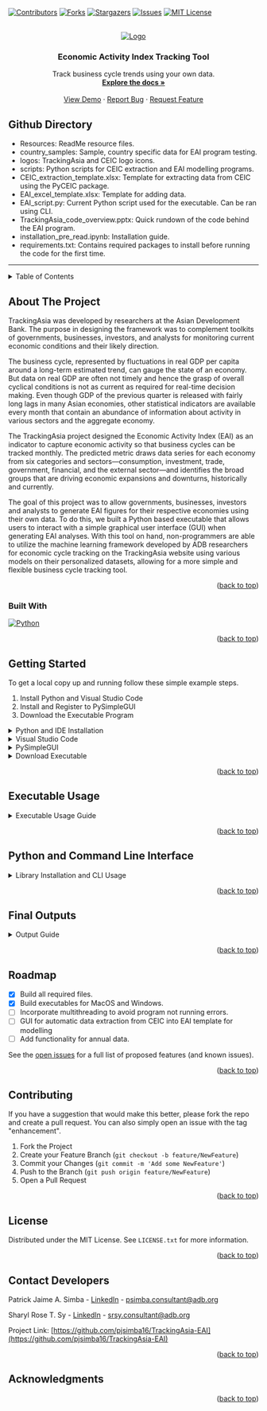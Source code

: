 
[![Contributors][contributors-shield]][contributors-url]
[![Forks][forks-shield]][forks-url]
[![Stargazers][stars-shield]][stars-url]
[![Issues][issues-shield]][issues-url]
[![MIT License][license-shield]][license-url]


<!-- PROJECT LOGO -->
<br />
<div align="center">
  <a href="https://github.com/pjsimba16/TrackingAsia-EAI">
    <img src="https://asianbondsonline.adb.org/macroeconomictracker/images/field-with-building-background-trackingasia2.jpg" alt="Logo">
  </a>

  <h3 align="center">Economic Activity Index Tracking Tool</h3>

  <p align="center">
    Track business cycle trends using your own data.
    <br />
    <a href="https://github.com/pjsimba16/TrackingAsia-EAI"><strong>Explore the docs »</strong></a>
    <br />
    <br />
    <a href="https://github.com/pjsimba16/TrackingAsia-EAI">View Demo</a>
    ·
    <a href="https://github.com/pjsimba16/TrackingAsia-EAI/issues/new?labels=bug&template=bug-report---.md">Report Bug</a>
    ·
    <a href="https://github.com/pjsimba16/TrackingAsia-EAI/issues/new?labels=enhancement&template=feature-request---.md">Request Feature</a>
  </p>
</div>

## Github Directory

- Resources: ReadMe resource files.
- country_samples: Sample, country specific data for EAI program testing.
- logos: TrackingAsia and CEIC logo icons.
- scripts: Python scripts for CEIC extraction and EAI modelling programs.
- CEIC_extraction_template.xlsx: Template for extracting data from CEIC using the PyCEIC package.
- EAI_excel_template.xlsx: Template for adding data.
- EAI_script.py: Current Python script used for the executable. Can be ran using CLI.
- TrackingAsia_code_overview.pptx: Quick rundown of the code behind the EAI program.
- installation_pre_read.ipynb: Installation guide.
- requirements.txt: Contains required packages to install before running the code for the first time.

---

<!-- TABLE OF CONTENTS -->
<details>
  <summary>Table of Contents</summary>
  <ol>
    <li>
      <a href="#about-the-project">About The Project</a>
      <ul>
        <li><a href="#built-with">Built With</a></li>
      </ul>
    </li>
    <li>
      <a href="#getting-started">Getting Started</a>
      <ul>
        <li><a href="#python-and-ide-installation">Python and IDE Installation</a></li>
        <li><a href="#pysimplegui-sign-up">PySimpleGUI Sign Up</a></li>
        <li><a href="#download-executable">Download Executable</a></li>
      </ul>
    </li>
    <li><a href="#executable-usage">Executable Usage</a></li>
    <li>
      <a href="#python-and-command-line-interface">Python and Command Line Interface</a>
      <ul>
        <li><a href="#library-installation">Library Installation</a></li>
        <li><a href="#cli-usage">CLI Usage</a></li>
      </ul>
    </li>
    <li><a href="#final-outputs">Final Outputs</a></li>
    <li><a href="#roadmap">Roadmap</a></li>
    <li><a href="#contributing">Contributing</a></li>
    <li><a href="#license">License</a></li>
    <li><a href="#contact">Contact</a></li>
    <li><a href="#acknowledgments">Acknowledgments</a></li>
  </ol>
</details>



<!-- ABOUT THE PROJECT -->
## About The Project

TrackingAsia was developed by researchers at the Asian Development Bank. The purpose in designing the framework was to complement toolkits of governments, businesses, investors, and analysts for monitoring current economic conditions and their likely direction.

The business cycle, represented by fluctuations in real GDP per capita around a long-term estimated trend, can gauge the state of an economy. But data on real GDP are often not timely and hence the grasp of overall cyclical conditions is not as current as required for real-time decision making. Even though GDP of the previous quarter is released with fairly long lags in many Asian economies, other statistical indicators are available every month that contain an abundance of information about activity in various sectors and the aggregate economy.

The TrackingAsia project designed the Economic Activity Index (EAI) as an indicator to capture economic activity so that business cycles can be tracked monthly. The predicted metric draws data series for each economy from six categories and sectors—consumption, investment, trade, government, financial, and the external sector—and identifies the broad groups that are driving economic expansions and downturns, historically and currently.

The goal of this project was to allow governments, businesses, investors and analysts to generate EAI figures for their respective economies using their own data. To do this, we built a Python based executable that allows users to interact with a simple graphical user interface (GUI) when generating EAI analyses. With this tool on hand, non-programmers are able to utilize the machine learning framework developed by ADB researchers for economic cycle tracking on the TrackingAsia website using various models on their personalized datasets, allowing for a more simple and flexible business cycle tracking tool.

<p align="right">(<a href="#readme-top">back to top</a>)</p>



### Built With

[![Python][python.org]][Python-url]

<p align="right">(<a href="#readme-top">back to top</a>)</p>


<!-- GETTING STARTED -->
## Getting Started

To get a local copy up and running follow these simple example steps.

1. Install Python and Visual Studio Code
2. Install and Register to PySimpleGUI
3. Download the Executable Program

<details>
  <summary>Python and IDE Installation</summary>

  ### Python and IDE Installation

  A Quick Guide for Installing Python on Common Operating Systems

  #### Windows ![Windows](https://github.com/PackeTsar/Install-Python/raw/master/img/windows_65.png)
  1. If you have not yet installed Python on your Windows OS, then download and install the latest Python3 installer from [Python Downloads Page](https://www.python.org/downloads/)
    - Make sure to check the box during installation which adds Python to PATH. Labeled something like **Add Python 3.X to PATH**

  2. Once Python is installed, you should be able to open a command window, type `python`, hit ENTER, and see a Python prompt opened. Type `quit()` to exit it. You should also be able to run the command `pip` and see its options. If both of these work, then you are ready to go.
    - If you cannot run `python` or `pip` from a command prompt, you may need to add the Python installation directory path to the Windows PATH variable
      - The easiest way to do this is to find the new shortcut for Python in your start menu, right-click on the shortcut, and find the folder path for the `python.exe` file
        - For Python2, this will likely be something like `C:\Python27`
        - For Python3, this will likely be something like `C:\Users\<USERNAME>\AppData\Local\Programs\Python\Python37`
      - Open your Advanced System Settings window, navigate to the "Advanced" tab, and click the "Environment Variables" button
      - Create a new system variable:
        - Variable name: `PYTHON_HOME`
        - Variable value: <your_python_installation_directory>
      - Now modify the PATH system variable by appending the text `;%PYTHON_HOME%\;%PYTHON_HOME%;%PYTHON_HOME%\Scripts\` to the end of it.
      - Close out your windows, open a command window and make sure you can run the commands `python` and `pip`

  #### MacOS ![MacOS](https://github.com/PackeTsar/Install-Python/raw/master/img/apple_65.png)

  MacOS comes with a native version of Python. As of this writing, it comes with a version of Python2, which has been deprecated. In order to use most modern Python applications, you need to install Python3. Python2 and Python3 can coexist on the same machine without problems, and for MacOS it is in fact necessary for this to happen, since MacOS continues to rely on Python2 for some functionality.

  There are a couple of ways we can install Python3 on your MacOS operating system:

  #### Option 1: Install the official Python release
  1. Browse to the [Python Downloads Page](https://www.python.org/downloads/)
  2. Click on the "Download Python 3.x.x" button on the page
  3. Walk through the steps of the installer wizard to install Python3
  4. Once installed, the wizard will open a Finder window with some `.command` files in it
      - Double-click the `Install Certificates.command` file and the `Update Shell Profile.command` file to run each of them
      - Close the windows once they are finished
  6. Open your **Terminal** application and run the command `python3` to enter the Python interactive command line. Issue the command `quit()` to exit. Also make sure PIP (the Python package manager) is installed by issuing the command `pip3 -V`. It should display the current version of PIP as well as Python (which should be some release of Python3).
  7. You're all done. Python is installed and ready to use.

  #### Option 2: Install with Homebrew
  [Homebrew](https://brew.sh/) is a MacOS Linux-like package manager. Walk through the below steps to install Homebrew and an updated Python interpreter along with it.

  1. Open your **Terminal** application and run: `xcode-select --install`. This will open a window. Click **'Get Xcode'** and install it from the app store.
  2. Install Homebrew. Run: `/bin/bash -c "$(curl -fsSL https://raw.githubusercontent.com/Homebrew/install/HEAD/install.sh)"`
    - You can also find this command on the [Homebrew website](https://brew.sh/)
  3. Install latest Python3 with `brew install python`
  4. Once Python is installed, you should be able to open your **Terminal** application, type `python3`, hit ENTER, and see a Python 3.X.X prompt opened. Type `quit()` to exit it. You should also be able to run the command `pip3` and see its options. If both of these work, then you are ready to go.
    - Here are some additional resources on [Installing Python 3 on Mac OS X](https://docs.python-guide.org/starting/install3/osx/)

  #### Linux ![Linux](https://github.com/PackeTsar/Install-Python/raw/master/img/linux_65.png)
  - **Raspberry Pi OS** may need Python and PIP
    - Install them: `sudo apt install -y python3-pip`
  - **Debian (Ubuntu)** distributions may need Python and PIP
    - Update the list of available APT repos with `sudo apt update`
    - Install Python and PIP: `sudo apt install -y python3-pip`
  - **RHEL (CentOS)** distributions usually need PIP
    - Install the EPEL package: `sudo yum install -y epel-release`
    - Install PIP: `sudo yum install -y python3-pip`
</details>
<details>
  <summary>Visual Studio Code</summary>

  #### Visual Studio Code <img src="https://code.visualstudio.com/assets/images/code-stable.png" width="" height="70">

  Visual Studio Code is a free coding editor that helps you start coding quickly. Use it to code in any programming language, without switching editors. Visual Studio Code has support for many languages, including Python, Java, C++, JavaScript, and more. [Learn more](https://code.visualstudio.com/)


  The following video will run through the following:
  - Download and install VS Code.
  - Create a new file.
  - See an overview of the user interface.
  - Install support for your favorite programming language.
  - Change your keyboard shortcuts and easily migrate from other editors using keymap extensions.
  - Customize your editor with themes.
  - Explore VS Code features in the Interactive Editor Playground.

  [![IMAGE ALT TEXT HERE](https://i3.ytimg.com/vi/ITxcbrfEcIY/maxresdefault.jpg)](https://www.youtube.com/watch?v=ITxcbrfEcIY&ab_channel=VisualStudioCode)
</details>
<details>
  <summary>PySimpleGUI</summary>

  ### PySimpleGUI Sign Up

  1. Go to the [PySimpleGUI website](https://www.pysimplegui.com/) and sign up for a hobbyist account
  2. Make sure Python is installed
  3. Install PysimpleGUI using the command line interface
     1. Search for 'cmd' on your home search bar
     2. Enter the following:
   
        ```
        python -m pip install pysimplegui
        ```

</details>

<details>
  <summary>Download Executable</summary>

  ### Download Executable
  You can download the executable program, together with other relevant files in this [current version folder.](https://drive.google.com/drive/folders/1YlF_lXOGKMl3tJViK1rGmYh69GXVGhJV?usp=drive_link) The files in this folder will always contain the latest versions of each. If you would like to see older versions of each file, you can find them in the [version history folder.](https://drive.google.com/drive/folders/1kxTxQAlclVArnTpcQ2577LFQrl7fP3Pb?usp=drive_link)

  **Directory summary:**
  - **EAI_script.py** -> Source code containing the GUI and machine learning functions used in the executable file.
  - **EAI_template.xlsx** -> Template file to be used when adding data to be included in the EAI prediction and visualization generation.
  - **EAI_program_windows.exe** -> Final executable file for Windows.
  - **EAI_program_mac.exe** -> Final executable file for MacOS.
  
</details>
<p align="right">(<a href="#readme-top">back to top</a>)</p>

## Executable Usage

<details>
  <summary>Executable Usage Guide</summary>

  ### Home Screen

  The home screen contains information that can also be found on the [TrackingAsia website](https://asianbondsonline.adb.org/macroeconomictracker/index.php), where you can also find the updated EAI dashboards for selected Asian economies.

  <p align="left"><img src="https://github.com/pjsimba16/TrackingAsia-EAI/blob/main/Resources/demo_images/home_page.JPG" width="" height="350"></p></p>

  ### Add Excel Template

  The excel template where you've added your indicator and GDP level data series should be referenced to using the browse button in this screen. A quick rundown of the sheets in the excel template can be found in the section below.

  <p align="left"><img src="https://github.com/pjsimba16/TrackingAsia-EAI/blob/main/Resources/demo_images/add_excel.JPG" width="" height="150"></p>

  ### Excel Template

  The excel template contains 5 sheets:
  - Instructions: Guide for accepted values in each column for each sheet.
  - InfoQ: Information for each data series of quarterly frequency.
  - QuarterlyData: Where you can input the series name and datapoints of quarterly frequency.
  - InfoM: Information for each data series of monthly frequency.
  - MonthData: Where you can input the series name and datapoints of monthly frequency.

  Reminder: Ensure that data series titles are uniform across data and info sheets.

  ### Select Indicators

  The indicator selection screen summarizes all the indicators found in the excel file, separated into one of six economic sectors, together with the target variable. You may also inspect the data or reconfigure the preprocessing steps for each data series by clicking on the inspect data or edit processing buttons respectively.

  <p align="left"><img src="https://github.com/pjsimba16/TrackingAsia-EAI/blob/main/Resources/demo_images/indicator_selector.JPG" width="" height="350"></p>

  ### Inspect Data

  This screen will show you a line chart with the date on the x axis and a chosen data series on the y axis. The table on the right contains summary statistics for the chosen data series. You can choose which data series and frequency to inspect using the dropdowns on the left. Morever, you may choose preprocessing steps using the checkboxes and inspect what the data will look like post processing by clicking the inspect processed data button. You can also save the chart or underlying data using the save buttons below the chart.

  <p align="left"><img src="https://github.com/pjsimba16/TrackingAsia-EAI/blob/main/Resources/demo_images/inspect_data.JPG" width="" height="350"></p>

  ### Inspect Processed Data

  This screen shows you a line chart with the date on the x axis and a chosen data series on the y axis for the processed data. You will find the selected processing steps listed on the right, below the summary statistics. Similarly, you can save the chart or underlying data using the save buttons below the chart.

  <p align="left"><img src="https://github.com/pjsimba16/TrackingAsia-EAI/blob/main/Resources/demo_images/inspect_processed_data.JPG" width="" height="350"></p>

  ### Edit Processing

  In this screen, you can change the processing steps associated with each data series, as well as choose whether or not to include each variable in the modelling. If you'd like to, you may also save the settings that you change directly into the original excel file.

  <p align="left"><img src="https://github.com/pjsimba16/TrackingAsia-EAI/blob/main/Resources/demo_images/edit_processing_2.JPG" width="" height="200"></p>

  ### Select Models

  In this screen, you can determine the starting and ending dates to use for the initial model training process. If left blank, the models will initially be trained on the earliest 50% of the dataset. Below that, you need to choose a location that you'd like all the outputs to be saved in. We suggest that you create a new folder for each particular modelling run. Lastly, use the checkboxes to select the models you'd like to get outputs from using your dataset.

  <p align="left"><img src="https://github.com/pjsimba16/TrackingAsia-EAI/blob/main/Resources/demo_images/select_models.JPG" width="" height="350"></p>

  ### Running Operations Log

  The log screen will show you the progress of the entire process. Don't worry if windows informs you that the screen is not responding, this is a bug that occurs when functions run for a long time; just wait for the screen to end. This will be addressed in future versions using multithreading.

  <p align="left"><img src="https://github.com/pjsimba16/TrackingAsia-EAI/blob/main/Resources/demo_images/running_operations.JPG" width="" height="250"></p>

</details>
<p align="right">(<a href="#readme-top">back to top</a>)</p>

## Python and Command Line Interface

<details>
  <summary>Library Installation and CLI Usage</summary>

  The EAI program executable was built to include all relevent packages, including Python. However, if the executable doesn't run on your device, you can still run the program using Python and the command line interface (CLI). 

  1. Open your file explorer to the location where you saved the EAI_script.py file.
  2. Click on the filepath on the top of the screen, type 'cmd' and press enter. This should open a terminal screen inside your chosen directory.
  3. Ensure all relevant dependencies are installed before running the program. If dependencies are not yet installed, run the following:
  ```
  pip install -r requirements.txt
  ```
  1. Once dependencies are installed; run the following line to run the script.
  ```
  python EAI_script.py
  ```
</details>   

<p align="right">(<a href="#readme-top">back to top</a>)</p>

## Final Outputs

<details>
  <summary>Output Guide</summary>

  ### Summary of output files to expect inside output folder

  - For each model chosen:
    - Folder named after the model
      - [data.xlsx](https://github.com/pjsimba16/TrackingAsia-EAI/blob/main/Resources/demo_files/data.xlsx): contains all the raw and calculated data for this model, including EAI predictions monthly and quarterly.
      - [EAI_dashboard.pdf](https://github.com/pjsimba16/TrackingAsia-EAI/blob/main/Resources/demo_files/EAI_dashboard.pdf): contains component charts to breakdown EAI based on economic sector importance, and a business cycle chart showing a comparison between predicted EAI and real GDP growth gap values.
    - [EAI_dial_charts.pdf](https://github.com/pjsimba16/TrackingAsia-EAI/blob/main/Resources/demo_files/EAI_dial_charts.pdf): contains dial charts for EAI, GDP growth gap and each economic sector for the past 3 years.
  - [EAI_predictions_comparison.pdf](https://github.com/pjsimba16/TrackingAsia-EAI/blob/main/Resources/demo_files/EAI_predictions_comparison.pdf): contains a line chart comparing the performance of each model when predicting EAI against real GDP growth gap, together with bar charts comparing metrics (R2, MAE, RMSE).
  - [ml_error_metrics.csv](https://github.com/pjsimba16/TrackingAsia-EAI/blob/main/Resources/demo_files/ml_error_metrics.csv): metrics data.

  You may click on any of the files above to see a sample version.


</details>

<p align="right">(<a href="#readme-top">back to top</a>)</p>

<!-- ROADMAP -->
## Roadmap

- [x] Build all required files.
- [x] Build executables for MacOS and Windows.
- [ ] Incorporate multithreading to avoid program not running errors.
- [ ] GUI for automatic data extraction from CEIC into EAI template for modelling
- [ ] Add functionality for annual data.

See the [open issues](https://github.com/pjsimba16/TrackingAsia-EAI/issues) for a full list of proposed features (and known issues).

<p align="right">(<a href="#readme-top">back to top</a>)</p>



<!-- CONTRIBUTING -->
## Contributing

If you have a suggestion that would make this better, please fork the repo and create a pull request. You can also simply open an issue with the tag "enhancement".

1. Fork the Project
2. Create your Feature Branch (`git checkout -b feature/NewFeature`)
3. Commit your Changes (`git commit -m 'Add some NewFeature'`)
4. Push to the Branch (`git push origin feature/NewFeature`)
5. Open a Pull Request

<p align="right">(<a href="#readme-top">back to top</a>)</p>



<!-- LICENSE -->
## License

Distributed under the MIT License. See `LICENSE.txt` for more information.

<p align="right">(<a href="#readme-top">back to top</a>)</p>



<!-- CONTACT -->
## Contact Developers

Patrick Jaime A. Simba - [LinkedIn](https://www.linkedin.com/in/patrick-jaime-simba/) - psimba.consultant@adb.org

Sharyl Rose T. Sy - [LinkedIn](https://ph.linkedin.com/in/sharylsy) - srsy.consultant@adb.org


Project Link: [https://github.com/pjsimba16/TrackingAsia-EAI](https://github.com/pjsimba16/TrackingAsia-EAI)

<p align="right">(<a href="#readme-top">back to top</a>)</p>



<!-- ACKNOWLEDGMENTS -->
## Acknowledgments


<p align="right">(<a href="#readme-top">back to top</a>)</p>



<!-- MARKDOWN LINKS & IMAGES -->
<!-- https://www.markdownguide.org/basic-syntax/#reference-style-links -->
[contributors-shield]: https://img.shields.io/github/contributors/pjsimba16/TrackingAsia-EAI.svg?style=for-the-badge
[contributors-url]: https://github.com/pjsimba16/TrackingAsia-EAI/graphs/contributors
[forks-shield]: https://img.shields.io/github/forks/pjsimba16/TrackingAsia-EAI.svg?style=for-the-badge
[forks-url]: https://github.com/pjsimba16/TrackingAsia-EAI/network/members
[stars-shield]: https://img.shields.io/github/stars/pjsimba16/TrackingAsia-EAI.svg?style=for-the-badge
[stars-url]: https://github.com/pjsimba16/TrackingAsia-EAI/stargazers
[issues-shield]: https://img.shields.io/github/issues/pjsimba16/TrackingAsia-EAI.svg?style=for-the-badge
[issues-url]: https://github.com/pjsimba16/TrackingAsia-EAI/issues
[license-shield]: https://img.shields.io/github/license/pjsimba16/TrackingAsia-EAI.svg?style=for-the-badge
[license-url]: https://github.com/pjsimba16/TrackingAsia-EAI/blob/master/LICENSE.txt
[linkedin-shield]: https://img.shields.io/badge/-LinkedIn-black.svg?style=for-the-badge&logo=linkedin&colorB=555
[linkedin-url]: https://www.linkedin.com/in/patrick-jaime-simba/
[product-screenshot]: images/screenshot.png
[Python.org]: https://img.shields.io/badge/python-3670A0?style=for-the-badge&logo=python&logoColor=ffdd54
[Python-url]: https://www.python.org/
